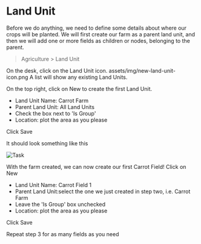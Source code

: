 # Land Unit

Before we do anything, we need to define some details about where our crops will be planted. We will first create our farm as a parent land unit, and then we will add one or more fields as children or nodes, belonging to the parent.

> Agriculture > Land Unit

On the desk, click on the Land Unit icon. assets/img/new-land-unit-icon.png A list will show any existing Land Units.

On the top right, click on New  to create the first Land Unit.

* Land Unit Name: Carrot Farm
* Parent Land Unit: All Land Units
* Check the box next to 'Is Group'
* Location: plot the area as you please

Click Save

It should look something like this

<img class="screenshot" alt="Task" src="/docs/assets/img/agriculture/crops_and_land/land_unit.png">

With the farm created, we can now create our first Carrot Field! Click on New 

* Land Unit Name: Carrot Field 1
* Parent Land Unit:select the one we just created in step two, i.e. Carrot Farm
* Leave the 'Is Group' box unchecked
* Location: plot the area as you please

Click Save

Repeat step 3 for as many fields as you need
